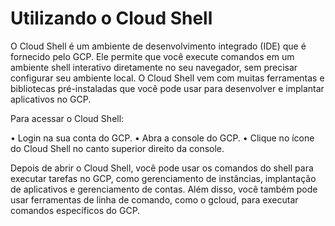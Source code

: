# Utilizando o Cloud Shell

O Cloud Shell é um ambiente de desenvolvimento integrado (IDE) que é fornecido pelo GCP. Ele permite que você execute comandos em um ambiente shell interativo diretamente no seu navegador, sem precisar configurar seu ambiente local. O Cloud Shell vem com muitas ferramentas e bibliotecas pré-instaladas que você pode usar para desenvolver e implantar aplicativos no GCP.

Para acessar o Cloud Shell:

• Login na sua conta do GCP.
• Abra a console do GCP.
• Clique no ícone do Cloud Shell no canto superior direito da console.

Depois de abrir o Cloud Shell, você pode usar os comandos do shell para executar tarefas no GCP, como gerenciamento de instâncias, implantação de aplicativos e gerenciamento de contas. Além disso, você também pode usar ferramentas de linha de comando, como o gcloud, para executar comandos específicos do GCP.
